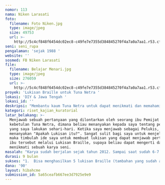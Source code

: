 ```yaml
---
nomor: 113
nama: Niken Larasati
foto:
  filename: Foto Niken.jpg
  type: image/jpeg
  size: 49753
  url: >-
    http://5c4cf848f6454dc02ec8-c49fe7e7355d384845270f4a7a0a7aa1.r53.cf2.rackcdn.com/ba132ccc-547a-4935-a240-a4e6f0c1f330/Foto%20Niken.jpg
seni: seni_rupa
pengalaman: 'sejak 1988 '
website: ''
sosmed: FB Niken Larasati
file:
  filename: Belajar Menari.jpg
  type: image/jpeg
  size: 276059
  url: >-
    http://5c4cf848f6454dc02ec8-c49fe7e7355d384845270f4a7a0a7aa1.r53.cf2.rackcdn.com/e31ab0b1-e639-480f-8dd7-294b94607114/Belajar%20Menari.jpg
proyek: 'Lukisan Braille untuk Tuna Netra '
lokasi: 'DIY & Jawa Tengah '
lokasi_id: ''
deskripsi: "Membantu kaum Tuna Netra untuk dapat menikmati dan memahami lukisan karya Niken Larasati dalam bentuk Braille yang bertema tentang dunia anak-anak/dolanan tradisional anak-anak dan budaya. Selain dapat dinikmati sebagai karya seni juga dapat menjadi media bermain dan belajar untuk Penikmat Indra Peraba dan Indra Penglihat. Melalui karya ini Perupa berharap bisa berbagi ilmu tentang seni dan budaya yang sangat beragam di Indonesia. Perupa sangat berharap karya seni dapat dinikmati oleh lebih banyak kaum Tuna Netra, tidak hanya di wilayah Daerah Istimewa Yogyakarta dan Jawa Tengah.\r\n "
kategori: riset_kajian_kuratorial
latar_belakang: >-
  Menjawab sebuah pertanyaan yang dilontarkan oleh seorang ibu Pemijat yang
  kebetulan Tuna Netra, dimana beliau menanyakan kepada saya tentang pekerjaan
  yang saya lakukan sehari-hari. Ketika saya menjawab sebagai Pelukis, beliau
  menanyakan "Apakah Lukisan itu?". Sangat sulit bagi saya untuk menjelaskannya,
  maka timbulah ide saya untuk membuat lukisan yang dapat menjawab pertanyaan
  ibu tersebut melalui Lukisan Braille, supaya beliau dapat mengerti dan
  menikmati sebuah karya seni.
masalah: "Karya sudah berjalan sejak tahun 2012. Sampai saat sudah 6-7 Lukisan Braille yang sudah dibuat. Perupa ingin :\r\n1.  Membuat lebih banyak karya supaya bisa membuat lebih banyak masukan kepada kaum Tuna Netra dibidang seni, budaya dan permainan.\r\n2. Mengunjungi dan memperlihatkan karya seni kepada kaum Tuna Netra di Panti Asuhan Yayasan Tuna Netra yang berlokasi di DIY dan Jawa Tengah.\r\n3. Membuat film pendek / dokumenter, sebagai pembelajaran seni dan budaya untuk Tuna Netra.\r\nSeluruh proses poin 1-3 tersebut diatas memerlukan dukungan biaya yang besar."
durasi: 9 bulan
sukses: "1.  Bisa menghasilkan 5 lukisan Braille (tambahan yang sudah ada) --- 100%\r\n2. Bisa mengunjungi 5 Yayasan/Komunitas Tuna Netra di DIY dan 5 di Jawa Tengah ---100%\r\n3. Pembuatan Film Pendek / dokumenter selesai -- 100%\r\n\r\nNote : Keberhasilan kaum Tuna Netra untuk menikmati karya seni braille tersebut adalah 80 - 85 %"
dana: '90'
layout: hibahcme
submission_id: 5a65ceafb667ee3d7925e9e9
---
```

